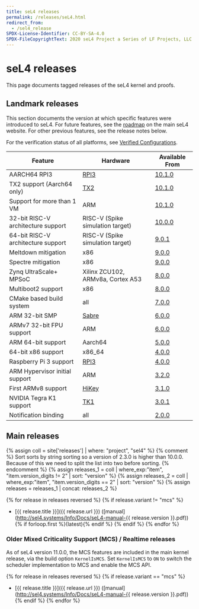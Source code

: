 ```yaml
---
title: seL4 releases
permalink: /releases/seL4.html
redirect_from:
  - /sel4_release
SPDX-License-Identifier: CC-BY-SA-4.0
SPDX-FileCopyrightText: 2020 seL4 Project a Series of LF Projects, LLC.
---
```


# seL4 releases

This page documents tagged releases of the seL4 kernel and proofs.

## Landmark releases

This section documents the version at which specific features were introduced to
seL4. For future features, see the [roadmap](https://sel4.systems/roadmap.html)
on the main seL4 website. For other previous features, see the release notes
below.

For the verification status of all platforms, see [Verified
Configurations](/projects/sel4/verified-configurations.html).

| Feature                        | Hardware                          | Available From      |
| -                              | -                                 | -                   |
| AARCH64 RPI3                   | [RPI3](/Hardware/Rpi3)            | [10.1.0](seL4_10.1.0) |
| TX2 support (Aarch64 only)     | [TX2](/Hardware/JetsonTX2)        | [10.1.0](seL4_10.1.0) |
| Support for more than 1 VM     | ARM                               | [10.1.0](seL4_10.1.0) |
| 32-bit RISC-V architecture support    | RISC-V (Spike simulation target)  | [10.0.0](seL4_10.0.0) |
| 64-bit RISC-V architecture support    | RISC-V (Spike simulation target)  | [9.0.1](seL4_9.0.1) |
| Meltdown mitigation            | x86                               | [9.0.0](seL4_9.0.0) |
| Spectre mitigation             | x86                               | [9.0.0](seL4_9.0.0) |
| Zynq UltraScale+ MPSoC         | Xilinx ZCU102, ARMv8a, Cortex A53 | [8.0.0](seL4_8.0.0) |
| Multiboot2 support             | x86                               | [8.0.0](seL4_8.0.0) |
| CMake based build system       | all                               | [7.0.0](seL4_7.0.0) |
| ARM 32-bit SMP                 | [Sabre](/Hardware/sabreLite)      | [6.0.0](seL4_6.0.0) |
| ARMv7 32-bit FPU support       | ARM                               | [6.0.0](seL4_6.0.0) |
| ARM 64-bit support             | Aarch64                           | [5.0.0](seL4_5.0.0) |
| 64-bit x86 support             | x86\_64                           | [4.0.0](seL4_4.0.0) |
| Raspberry Pi 3 support         | [RPI3](/Hardware/Rpi3)            | [4.0.0](seL4_4.0.0) |
| ARM Hypervisor initial support | ARM                               | [3.2.0](seL4_3.2.0) |
| First ARMv8 support            | [HiKey](/Hardware/HiKey)          | [3.1.0](seL4_3.1.0) |
| NVIDIA Tegra K1 support        | [TK1](/Hardware/jetsontk1)        | [3.0.1](seL4_3.0.1) |
| Notification binding           | all                               | [2.0.0](seL4_2.0.0) |

## Main releases

{% assign coll = site['releases'] | where: "project", "sel4" %}
{% comment %}
Sort sorts by string sorting so a version of 2.3.0 is higher than 10.0.0.
Because of this we need to split the list into two before sorting.
{% endcomment %}
{% assign releases_1 = coll | where_exp:"item", "item.version_digits != 2" | sort: "version"  %}
{% assign releases_2 = coll | where_exp:"item", "item.version_digits == 2" | sort: "version" %}
{% assign releases =  releases_1 | concat: releases_2 %}

{% for release in releases reversed %}
{%   if release.variant != "mcs" %}
- [{{ release.title }}]({{ release.url }})
([manual](http://sel4.systems/Info/Docs/seL4-manual-{{ release.version }}.pdf)) {% if forloop.first %}(latest){% endif %}
{%   endif %}
{% endfor %}

### Older Mixed Criticality Support (MCS) / Realtime releases

As of seL4 version 11.0.0, the MCS features are included in the main kernel release, via the build option `KernelIsMCS`. Set `KernelIsMCS` to `ON` to switch the scheduler implementation to MCS and enable the MCS API.

{% for release in releases reversed %}
{%   if release.variant == "mcs" %}
- [{{ release.title }}]({{ release.url }})
([manual](http://sel4.systems/Info/Docs/seL4-manual-{{ release.version }}.pdf))
{%   endif %}
{% endfor %}
